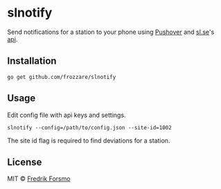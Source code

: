 # slnotify

Send notifications for a station to your phone using [Pushover](https://pushover.net/) and [sl.se](http://sl.se)'s [api](https://www.trafiklab.se/api/sl-realtidsinformation-3).

## Installation

```
go get github.com/frozzare/slnotify
```

## Usage

Edit config file with api keys and settings.

```
slnotify --config=/path/to/config.json --site-id=1002
```

The site id flag is required to find deviations for a station.

## License

MIT © [Fredrik Forsmo](https://github.com/frozzare)